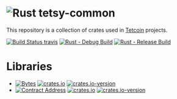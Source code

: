 # ![Rust](https://img.shields.io/badge/Rust-000000?style=for-the-badge&logo=rust&logoColor=white) tetsy-common
This repository is a collection of crates used in [Tetcoin](https://tetcoin.org/) projects.

[travis-image]: https://travis-ci.org/tetcoin/tetsy-common.svg?branch=master
[travis-url]: https://travis-ci.org/tetcoin/tetsy-common
[![Build Status travis][travis-image]][travis-url] [![Rust - Debug Build](https://github.com/tetcoin/tetsy-common/actions/workflows/rust-debug.yml/badge.svg)](https://github.com/tetcoin/tetsy-common/actions/workflows/rust-debug.yml) [![Rust - Release Build](https://github.com/tetcoin/tetsy-common/actions/workflows/rust-release.yml/badge.svg)](https://github.com/tetcoin/tetsy-common/actions/workflows/rust-release.yml)

# Libraries
- [![Bytes](https://img.shields.io/badge/Bytes-gold.svg?style=for-the-badge)](tetsy-bytes) [![crates.io](https://img.shields.io/crates/v/tetsy-bytes.svg?style=for-the-badge)](https://crates.io/crates/tetsy-bytes) [![crates.io-version](https://img.shields.io/crates/dv/tetsy-bytes.svg?style=for-the-badge)](https://crates.io/crates/tetsy-bytes)
- [![Contract Address](https://img.shields.io/badge/Contract%20Address-gold.svg?style=for-the-badge)](tetsy-contract-address) [![crates.io](https://img.shields.io/crates/v/tetsy-contract-address.svg?style=for-the-badge)](https://crates.io/crates/tetsy-contract-address) [![crates.io-version](https://img.shields.io/crates/dv/tetsy-contract-address.svg?style=for-the-badge)](https://crates.io/crates/tetsy-contract-address)



